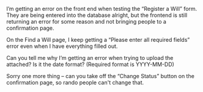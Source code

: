 I’m getting an error on the front end when testing the “Register a Will”
form. They are being entered into the database alright, but the frontend
is still returning an error for some reason and not bringing people to a
confirmation page. 

On the Find a Will page, I keep getting a “Please enter all required
fields” error even when I have everything filled out.

Can you tell me why I’m getting an error when trying to upload the
attached? Is it the date format? (Required format is YYYY-MM-DD)

Sorry one more thing – can you take off the “Change Status” button on
the confirmation page, so rando people can't change that. 

